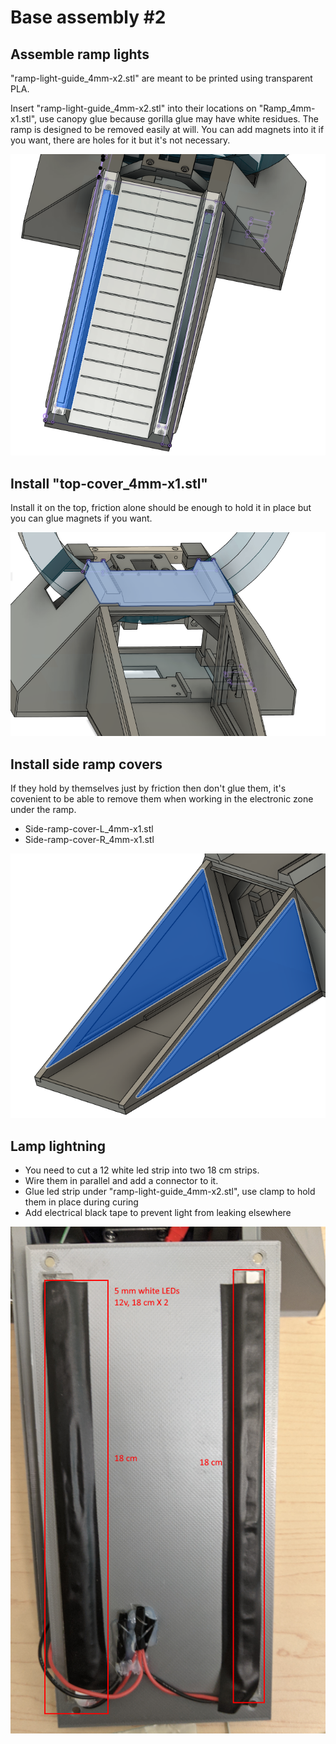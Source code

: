 # Base assembly #2

## Assemble ramp lights

"ramp-light-guide_4mm-x2.stl" are meant to be printed using transparent PLA.

Insert "ramp-light-guide_4mm-x2.stl" into their locations on "Ramp_4mm-x1.stl", use canopy glue because gorilla glue may have white residues.
The ramp is designed to be removed easily at will. You can add magnets into it if you want, there are holes for it but it's not necessary. 

![](./Assets/ramp-light-guide_4mm-install.png)

## Install "top-cover_4mm-x1.stl"

Install it on the top, friction alone should be enough to hold it in place but you can glue magnets if you want.

![](./Assets/top-cover_4mm-x1-install.png)

## Install side ramp covers 

If they hold by themselves just by friction then don't glue them, it's covenient to be able to remove them when working in the electronic zone under the ramp.

- Side-ramp-cover-L_4mm-x1.stl 
- Side-ramp-cover-R_4mm-x1.stl

![](./Assets/Side-ramp-cover-L_install.png)

## Lamp lightning

- You need to cut a 12 white led strip into two 18 cm strips. 
- Wire them in parallel and add a connector to it.
- Glue led strip under "ramp-light-guide_4mm-x2.stl", use clamp to hold them in place during curing
- Add electrical black tape to prevent light from leaking elsewhere

![](./Assets/ramp-light-install.png)